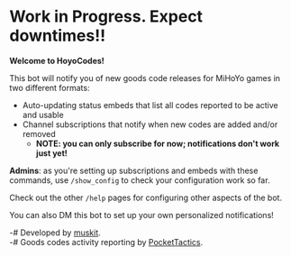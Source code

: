 # Work in Progress. Expect downtimes!!

**Welcome to HoyoCodes!**

This bot will notify you of new goods code releases for MiHoYo games in two different formats:
- Auto-updating status embeds that list all codes reported to be active and usable
- Channel subscriptions that notify when new codes are added and/or removed 
  - **NOTE: you can only subscribe for now; notifications don't work just yet!**

**Admins**: as you're setting up subscriptions and embeds with these commands, use `/show_config` to check your configuration work so far.

Check out the other `/help` pages for configuring other aspects of the bot.

You can also DM this bot to set up your own personalized notifications!

-# Developed by [muskit](https://muskit.net).  
-# Goods codes activity reporting by [PocketTactics](<https://www.pockettactics.com>).